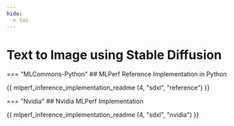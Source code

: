 ```yaml
---
hide:
  - toc
---
```


# Text to Image using Stable Diffusion


=== "MLCommons-Python"
    ## MLPerf Reference Implementation in Python
    
{{ mlperf_inference_implementation_readme (4, "sdxl", "reference") }}

=== "Nvidia"
    ## Nvidia MLPerf Implementation
    
{{ mlperf_inference_implementation_readme (4, "sdxl", "nvidia") }}

<!-- 
=== "Intel"
    ## Intel MLPerf Implementation
{{ mlperf_inference_implementation_readme (4, "sdxl", "intel") }}
-->

